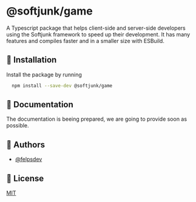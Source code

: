# @softjunk/game

A Typescript package that helps client-side and server-side developers using the Softjunk framework to speed up their development. It has many features and compiles faster and in a smaller size with ESBuild.

## 🚀 Installation

Install the package by running

```bash
  npm install --save-dev @softjunk/game
```

## 📒 Documentation

The documentation is beeing prepared, we are going to provide soon as possible.

## 🔨 Authors

-   [@felpsdev](https://www.github.com/felpsdev)

## 📃 License

[MIT](https://choosealicense.com/licenses/mit/)
